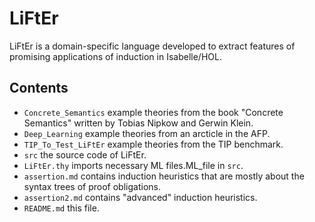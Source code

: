 # LiFtEr

LiFtEr is a domain-specific language developed to extract features of promising applications of induction in Isabelle/HOL.

## Contents
- `Concrete_Semantics`  example theories from the book "Concrete Semantics" written by Tobias Nipkow and Gerwin Klein.
- `Deep_Learning`       example theories from an arcticle in the AFP.
- `TIP_To_Test_LiFtEr`  example theories from the TIP benchmark.
- `src`                 the source code of LiFtEr.
- `LiFtEr.thy`          imports necessary ML files.ML_file in `src`.
- `assertion.md`        contains induction heuristics that are mostly about the syntax trees of proof obligations.
- `assertion2.md`       contains "advanced" induction heuristics.
- `README.md`           this file.
